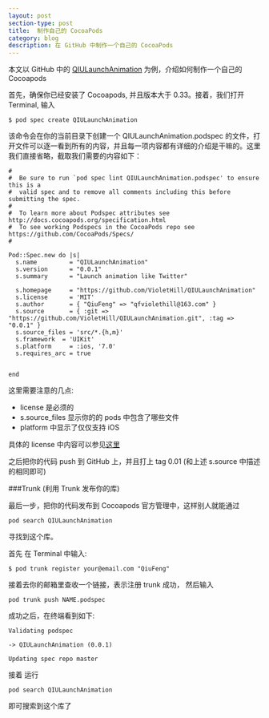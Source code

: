 ```yaml
---
layout: post
section-type: post
title: 	制作自己的 CocoaPods
category: blog
description: 在 GitHub 中制作一个自己的 CocoaPods
---
```


本文以 GitHub 中的 [QIULaunchAnimation](https://github.com/VioletHill/QIULaunchAnimation) 为例，介绍如何制作一个自己的 Cocoapods

首先，确保你已经安装了 Cocoapods, 并且版本大于 0.33。接着，我们打开 Terminal, 输入

	$ pod spec create QIULaunchAnimation

该命令会在你的当前目录下创建一个 QIULaunchAnimation.podspec 的文件，打开文件可以逐一看到所有的内容，并且每一项内容都有详细的介绍是干嘛的。这里我们直接省略，截取我们需要的内容如下：


	#
	#  Be sure to run `pod spec lint QIULaunchAnimation.podspec' to ensure this is a
	#  valid spec and to remove all comments including this before submitting the spec.
	#
	#  To learn more about Podspec attributes see http://docs.cocoapods.org/specification.html
	#  To see working Podspecs in the CocoaPods repo see https://github.com/CocoaPods/Specs/
	#
	
	Pod::Spec.new do |s|
	  s.name         = "QIULaunchAnimation"
	  s.version      = "0.0.1"
	  s.summary      = "Launch animation like Twitter"
	                   
	  s.homepage     = "https://github.com/VioletHill/QIULaunchAnimation"
	  s.license      = 'MIT'  
	  s.author       = { "QiuFeng" => "qfviolethill@163.com" }
	  s.source       = { :git => "https://github.com/VioletHill/QIULaunchAnimation.git", :tag => "0.0.1" }
	  s.source_files = 'src/*.{h,m}'
	  s.framework  = 'UIKit'
	  s.platform     = :ios, '7.0'
	  s.requires_arc = true  
	
	
	end


这里需要注意的几点:

*	license 是必须的
*	s.source_files 显示你的的 pods 中包含了哪些文件
* 	platform 中显示了仅仅支持 iOS

具体的 license 中内容可以参见[这里](https://github.com/VioletHill/QIULaunchAnimation/blob/master/LICENSE)

之后把你的代码 push 到 GitHub 上，并且打上 tag 0.01 (和上述 s.source 中描述的相同即可)


###Trunk (利用 Trunk 发布你的库)

最后一步，把你的代码发布到 Cocoapods 官方管理中，这样别人就能通过 

	pod search QIULaunchAnimation

寻找到这个库。

首先 在  Terminal 中输入:

	$ pod trunk register your@email.com "QiuFeng"

接着去你的邮箱里查收一个链接，表示注册 trunk 成功， 然后输入

	pod trunk push NAME.podspec

成功之后，在终端看到如下:

	Validating podspec
	
	-> QIULaunchAnimation (0.0.1)
	
	Updating spec repo master

接着 运行 

	pod search QIULaunchAnimation

即可搜索到这个库了